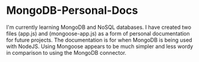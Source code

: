 # MongoDB-Personal-Docs
I'm currently learning MongoDB and NoSQL databases. 
I have created two files (app.js) and (mongoose-app.js) as a form of personal documentation for future projects.
The documentation is for when MongoDB is being used with NodeJS.
Using Mongoose appears to be much simpler and less wordy in comparison to using the MongoDB connector.
